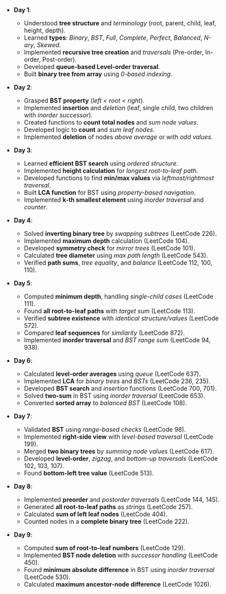 - **Day 1**:
  - Understood **tree structure** and _terminology_ (root, parent, child, leaf, height, depth).
  - Learned **types**: _Binary_, _BST_, _Full_, _Complete_, _Perfect_, _Balanced_, _N-ary_, _Skewed_.
  - Implemented **recursive tree creation** and _traversals_ (Pre-order, In-order, Post-order).
  - Developed **queue-based Level-order traversal**.
  - Built **binary tree from array** using _0-based indexing_.

- **Day 2**:
  - Grasped **BST property** (_left < root < right_).
  - Implemented **insertion** and _deletion_ (leaf, single child, two children with _inorder successor_).
  - Created functions to **count total nodes** and _sum node values_.
  - Developed logic to **count** and _sum leaf nodes_.
  - Implemented **deletion** of nodes _above average_ or with _odd values_.

- **Day 3**:
  - Learned **efficient BST search** using _ordered structure_.
  - Implemented **height calculation** for _longest root-to-leaf path_.
  - Developed functions to find **min/max values** via _leftmost/rightmost traversal_.
  - Built **LCA function** for BST using _property-based navigation_.
  - Implemented **k-th smallest element** using _inorder traversal_ and _counter_.

- **Day 4**:
  - Solved **inverting binary tree** by _swapping subtrees_ (LeetCode 226).
  - Implemented **maximum depth** calculation (LeetCode 104).
  - Developed **symmetry check** for _mirror trees_ (LeetCode 101).
  - Calculated **tree diameter** using _max path length_ (LeetCode 543).
  - Verified **path sums**, _tree equality_, and _balance_ (LeetCode 112, 100, 110).

- **Day 5**:
  - Computed **minimum depth**, handling _single-child cases_ (LeetCode 111).
  - Found **all root-to-leaf paths** with _target sum_ (LeetCode 113).
  - Verified **subtree existence** with _identical structure/values_ (LeetCode 572).
  - Compared **leaf sequences** for _similarity_ (LeetCode 872).
  - Implemented **inorder traversal** and _BST range sum_ (LeetCode 94, 938).

- **Day 6**:
  - Calculated **level-order averages** using _queue_ (LeetCode 637).
  - Implemented **LCA** for _binary trees_ and _BSTs_ (LeetCode 236, 235).
  - Developed **BST search** and _insertion_ functions (LeetCode 700, 701).
  - Solved **two-sum** in BST using _inorder traversal_ (LeetCode 653).
  - Converted **sorted array** to _balanced BST_ (LeetCode 108).

- **Day 7**:
  - Validated **BST** using _range-based checks_ (LeetCode 98).
  - Implemented **right-side view** with _level-based traversal_ (LeetCode 199).
  - Merged **two binary trees** by _summing node values_ (LeetCode 617).
  - Developed **level-order**, _zigzag_, and _bottom-up traversals_ (LeetCode 102, 103, 107).
  - Found **bottom-left tree value** (LeetCode 513).

- **Day 8**:
  - Implemented **preorder** and _postorder traversals_ (LeetCode 144, 145).
  - Generated **all root-to-leaf paths** as _strings_ (LeetCode 257).
  - Calculated **sum of left leaf nodes** (LeetCode 404).
  - Counted nodes in a **complete binary tree** (LeetCode 222).

- **Day 9**:
  - Computed **sum of root-to-leaf numbers** (LeetCode 129).
  - Implemented **BST node deletion** with _successor handling_ (LeetCode 450).
  - Found **minimum absolute difference** in BST using _inorder traversal_ (LeetCode 530).
  - Calculated **maximum ancestor-node difference** (LeetCode 1026).
